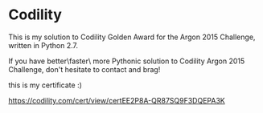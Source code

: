 # Codility

This is my solution to Codility Golden Award for the Argon 2015 Challenge, written in Python 2.7.

If you have better\faster\ more Pythonic solution to Codility Argon 2015 Challenge, don't hesitate to contact and brag!

this is my certificate :)

https://codility.com/cert/view/certEE2P8A-QR87SQ9F3DQEPA3K

